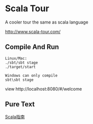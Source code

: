 # Scala Tour

A cooler tour the same as scala language 

http://www.scala-tour.com/

## Compile And Run
 ```
Linux/Mac:
./sbt/sbt stage
./target/start

Windows can only compile
sbt\sbt stage
 ```
view 
http://localhost:8080/#/welcome

## Pure Text
[Scala指南](https://github.com/yankay/scala-tour-zh/blob/master/scala-tour.md)
